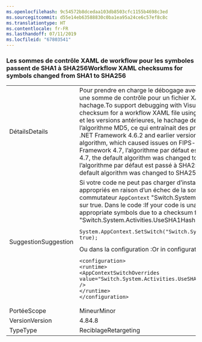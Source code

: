 ```yaml
---
ms.openlocfilehash: 9c54572b8dcedaa103db8503cfc1155b4698c3ed
ms.sourcegitcommit: d55e14eb63588830c0ba1ea95a24ce6c57ef8c8c
ms.translationtype: HT
ms.contentlocale: fr-FR
ms.lasthandoff: 07/11/2019
ms.locfileid: "67803541"
---
```

### <a name="workflow-xaml-checksums-for-symbols-changed-from-sha1-to-sha256"></a><span data-ttu-id="7feb2-101">Les sommes de contrôle XAML de workflow pour les symboles passent de SHA1 à SHA256</span><span class="sxs-lookup"><span data-stu-id="7feb2-101">Workflow XAML checksums for symbols changed from SHA1 to SHA256</span></span>

|   |   |
|---|---|
|<span data-ttu-id="7feb2-102">Détails</span><span class="sxs-lookup"><span data-stu-id="7feb2-102">Details</span></span>|<span data-ttu-id="7feb2-103">Pour prendre en charge le débogage avec Visual Studio, l’exécution du workflow génère une somme de contrôle pour un fichier XAML de workflow à l’aide d’un algorithme de hachage.</span><span class="sxs-lookup"><span data-stu-id="7feb2-103">To support debugging with Visual Studio, the Workflow runtime generates a checksum for a workflow XAML file using a hashing algorithm.</span></span> <span data-ttu-id="7feb2-104">Dans .NET Framework 4.6.2 et les versions antérieures, le hachage de somme de contrôle de flux de travail utilisait l’algorithme MD5, ce qui entraînait des problèmes sur les systèmes compatibles FIPS.</span><span class="sxs-lookup"><span data-stu-id="7feb2-104">In the .NET Framework 4.6.2 and earlier versions, workflow checksum hashing used the MD5 algorithm, which caused issues on FIPS-enabled systems.</span></span> <span data-ttu-id="7feb2-105">À compter de .NET Framework 4.7, l’algorithme par défaut est passé à SHA1.</span><span class="sxs-lookup"><span data-stu-id="7feb2-105">Starting with the .NET Framework 4.7, the default algorithm was changed to SHA1.</span></span> <span data-ttu-id="7feb2-106">À compter de .NET Framework 4.8, l’algorithme par défaut est passé à SHA256.</span><span class="sxs-lookup"><span data-stu-id="7feb2-106">Starting with the .NET Framework 4.8, the default algorithm was changed to SHA256.</span></span>|
|<span data-ttu-id="7feb2-107">Suggestion</span><span class="sxs-lookup"><span data-stu-id="7feb2-107">Suggestion</span></span>|<span data-ttu-id="7feb2-108">Si votre code ne peut pas charger d’instances de workflow ou trouver les symboles appropriés en raison d’un échec de la somme de contrôle, essayez de définir le commutateur <code>AppContext</code> &quot;Switch.System.Activities.UseSHA1HashForDebuggerSymbols&quot; sur true. Dans le code :</span><span class="sxs-lookup"><span data-stu-id="7feb2-108">If your code is unable to load workflow instances or to find appropriate symbols due to a checksum failure, try setting the <code>AppContext</code> switch &quot;Switch.System.Activities.UseSHA1HashForDebuggerSymbols&quot; to true.In code:</span></span><pre><code class="lang-csharp">System.AppContext.SetSwitch(&quot;Switch.System.Activities.UseSHA1HashForDebuggerSymbols&quot;, true);&#13;&#10;</code></pre><span data-ttu-id="7feb2-109">Ou dans la configuration :</span><span class="sxs-lookup"><span data-stu-id="7feb2-109">Or in configuration:</span></span><pre><code class="lang-xml">&lt;configuration&gt;&#13;&#10;&lt;runtime&gt;&#13;&#10;&lt;AppContextSwitchOverrides value=&quot;Switch.System.Activities.UseSHA1HashForDebuggerSymbols=true&quot; /&gt;&#13;&#10;&lt;/runtime&gt;&#13;&#10;&lt;/configuration&gt;&#13;&#10;</code></pre>|
|<span data-ttu-id="7feb2-110">Portée</span><span class="sxs-lookup"><span data-stu-id="7feb2-110">Scope</span></span>|<span data-ttu-id="7feb2-111">Mineur</span><span class="sxs-lookup"><span data-stu-id="7feb2-111">Minor</span></span>|
|<span data-ttu-id="7feb2-112">Version</span><span class="sxs-lookup"><span data-stu-id="7feb2-112">Version</span></span>|<span data-ttu-id="7feb2-113">4.8</span><span class="sxs-lookup"><span data-stu-id="7feb2-113">4.8</span></span>|
|<span data-ttu-id="7feb2-114">Type</span><span class="sxs-lookup"><span data-stu-id="7feb2-114">Type</span></span>|<span data-ttu-id="7feb2-115">Reciblage</span><span class="sxs-lookup"><span data-stu-id="7feb2-115">Retargeting</span></span>|

